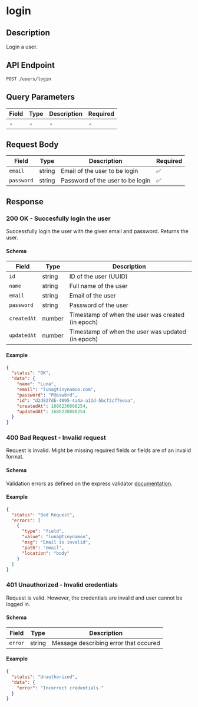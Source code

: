 # login

## Description

Login a user.

## API Endpoint

`POST /users/login`

## Query Parameters

| Field | Type | Description | Required |
| ----- | ---- | ----------- | -------- |
| -     | -    | -           | -        |

## Request Body

| Field      | Type   | Description                      | Required |
| ---------- | ------ | -------------------------------- | -------- |
| `email`    | string | Email of the user to be login    | ✅       |
| `password` | string | Password of the user to be login | ✅       |

## Response

### 200 OK - Succesfully login the user

Successfully login the user with the given email and password. Returns the user.

#### Schema

| Field       | Type   | Description                                       |
| ----------- | ------ | ------------------------------------------------- |
| `id`        | string | ID of the user (UUID)                             |
| `name`      | string | Full name of the user                             |
| `email`     | string | Email of the user                                 |
| `password`  | string | Password of the user                              |
| `createdAt` | number | Timestamp of when the user was created (in epoch) |
| `updatedAt` | number | Timestamp of when the user was updated (in epoch) |

#### Example

```json
{
  "status": "OK",
  "data": {
    "name": "Luna",
    "email": "luna@tinynamoo.com",
    "password": "P@ssw0rd",
    "id": "d2d827db-4095-4a4a-a12d-5bcf2c77eeaa",
    "createdAt": 1686230808254,
    "updatedAt": 1686230808254
  }
}
```

### 400 Bad Request - Invalid request

Request is invalid. Might be missing required fields or fields are of an invalid format.

#### Schema

Validation errors as defined on the express validator [documentation](https://express-validator.github.io/docs/api/validation-result/#error-types).

#### Example

```json
{
  "status": "Bad Request",
  "errors": [
    {
      "type": "field",
      "value": "luna@tinynamoo",
      "msg": "Email is invalid",
      "path": "email",
      "location": "body"
    }
  ]
}
```

### 401 Unauthorized - Invalid credentials

Request is valid. However, the credentials are invalid and user cannot be logged in.

#### Schema

| Field   | Type   | Description                           |
| ------- | ------ | ------------------------------------- |
| `error` | string | Message describing error that occured |

#### Example

```json
{
  "status": "Unauthorized",
  "data": {
    "error": "Incorrect credentials."
  }
}
```
